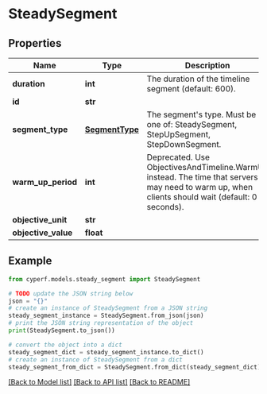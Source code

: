 # SteadySegment


## Properties

Name | Type | Description | Notes
------------ | ------------- | ------------- | -------------
**duration** | **int** | The duration of the timeline segment (default: 600). | 
**id** | **str** |  | 
**segment_type** | [**SegmentType**](SegmentType.md) | The segment&#39;s type. Must be one of: SteadySegment, StepUpSegment, StepDownSegment. | 
**warm_up_period** | **int** | Deprecated. Use ObjectivesAndTimeline.WarmUp instead. The time that servers may need to warm up, when clients should wait (default: 0 seconds). | [optional] 
**objective_unit** | **str** |  | 
**objective_value** | **float** |  | 

## Example

```python
from cyperf.models.steady_segment import SteadySegment

# TODO update the JSON string below
json = "{}"
# create an instance of SteadySegment from a JSON string
steady_segment_instance = SteadySegment.from_json(json)
# print the JSON string representation of the object
print(SteadySegment.to_json())

# convert the object into a dict
steady_segment_dict = steady_segment_instance.to_dict()
# create an instance of SteadySegment from a dict
steady_segment_from_dict = SteadySegment.from_dict(steady_segment_dict)
```
[[Back to Model list]](../README.md#documentation-for-models) [[Back to API list]](../README.md#documentation-for-api-endpoints) [[Back to README]](../README.md)


